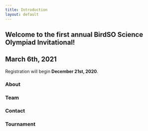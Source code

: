 ```yaml
---
title: Introduction
layout: default
---
```


## Welcome to the first annual BirdSO Science Olympiad Invitational!
## March 6th, 2021

Registration will begin **December 21st, 2020**.

### About

### Team

### Contact

### Tournament
